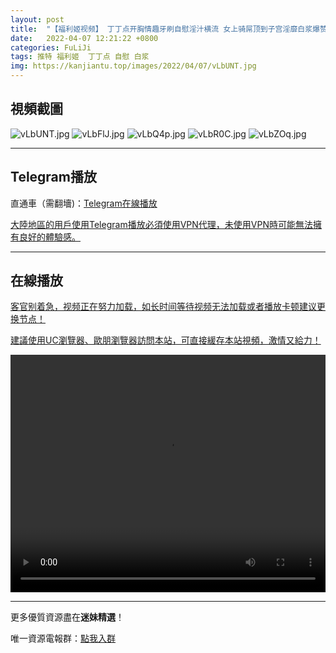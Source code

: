 ```yaml
---
layout: post
title:  "【福利姬视频】 丁丁点开胸情趣牙刷自慰淫汁横流 女上骑屌顶到子宫淫靡白浆爆赞"
date:   2022-04-07 12:21:22 +0800
categories: FuLiJi
tags: 推特 福利姬  丁丁点 自慰 白浆
img: https://kanjiantu.top/images/2022/04/07/vLbUNT.jpg
---
```



## 視頻截圖

![vLbUNT.jpg](https://kanjiantu.top/images/2022/04/07/vLbUNT.jpg)
![vLbFlJ.jpg](https://kanjiantu.top/images/2022/04/07/vLbFlJ.jpg)
![vLbQ4p.jpg](https://kanjiantu.top/images/2022/04/07/vLbQ4p.jpg)
![vLbR0C.jpg](https://kanjiantu.top/images/2022/04/07/vLbR0C.jpg)
![vLbZOq.jpg](https://kanjiantu.top/images/2022/04/07/vLbZOq.jpg)

* * *
## Telegram播放

直通車（需翻墻)：[Telegram在線播放](https://t.me/mimeijingxuan/512)

<u>大陸地區的用戶使用Telegram播放必須使用VPN代理，未使用VPN時可能無法擁有良好的體驗感。</u> 
* * *
## 在線播放
<u>客官别着急，视频正在努力加载，如长时间等待视频无法加载或者播放卡顿建议更换节点！</u>

<u>建議使用UC瀏覽器、歐朋瀏覽器訪問本站，可直接緩存本站視頻，激情又給力！</u>
<center><video src="https://cdn.publer.io/uploads/videos/624c5bdadb27970eb8dc60f0/f7b92c51647e2e3032a0d1cf7ce09959.mp4" width="100%" height="380px" controls="controls"></video></center>

* * *
更多優質資源盡在**迷妹精選**！

唯一資源電報群：[點我入群](https://t.me/mimeijingxuan)


